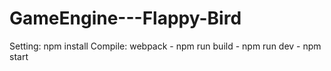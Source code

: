 # GameEngine---Flappy-Bird

Setting: npm install
Compile: webpack
    - npm run build
    - npm run dev
    - npm start
    